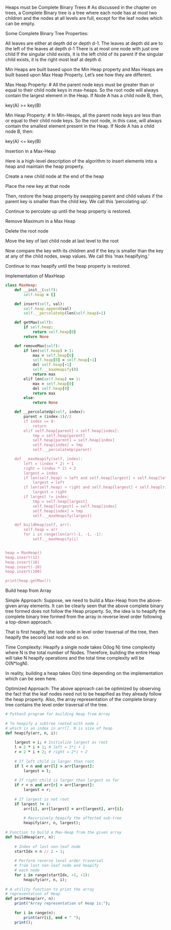 Heaps must be Complete Binary Trees #
As discussed in the chapter on trees, a Complete Binary tree is a tree where each node has at most two children and the nodes at all levels are full, except for the leaf nodes which can be empty.

Some Complete Binary Tree Properties:

All leaves are either at depth dd or depth d-1.
The leaves at depth dd are to the left of the leaves at depth d-1
There is at most one node with just one child
If the singular child exists, it is the left child of its parent
If the singular child exists, it is the right most leaf at depth d.

Min Heaps are built based upon the Min Heap property and Max Heaps are built based upon Max Heap Property. Let’s see how they are different.

Max Heap Property: #
All the parent node keys must be greater than or equal to their child node keys in max-heaps. So the root node will always contain the largest element in the Heap. If Node A has a child node B, then,

key(A) >= key(B)

Min Heap Property: #
In Min-Heaps, all the parent node keys are less than or equal to their child node keys. So the root node, in this case, will always contain the smallest element present in the Heap. If Node A has a child node B, then:

key(A) <= key(B)

Insertion in a Max-Heap

Here is a high-level description of the algorithm to insert elements into a heap and maintain the heap property.

Create a new child node at the end of the heap

Place the new key at that node

Then, restore the heap property by swapping parent and child values if the parent key is smaller than the child key. We call this ‘percolating up’.

Continue to percolate up until the heap property is restored.

Remove Maximum in a Max Heap

Delete the root node

Move the key of last child node at last level to the root

Now compare the key with its children and if the key is smaller than the key at any of the child nodes, swap values. We call this ‘max heapifying.’

Continue to max heapify until the heap property is restored.

Implementation of MaxHeap

```ruby
class MaxHeap:
    def __init__(self):
        self.heap = []

    def insert(self, val):
        self.heap.append(val)
        self.__percolateUp(len(self.heap)-1)

    def getMax(self):
        if self.heap:
            return self.heap[0]
        return None

    def removeMax(self):
        if len(self.heap) > 1:
            max = self.heap[0]
            self.heap[0] = self.heap[-1]
            del self.heap[-1]
            self.__maxHeapify(0)
            return max
        elif len(self.heap) == 1:
            max = self.heap[0]
            del self.heap[0]
            return max
        else:
            return None

    def __percolateUp(self, index):
        parent = (index-1)//2
        if index <= 0:
            return
        elif self.heap[parent] < self.heap[index]:
            tmp = self.heap[parent]
            self.heap[parent] = self.heap[index]
            self.heap[index] = tmp
            self.__percolateUp(parent)

    def __maxHeapify(self, index):
        left = (index * 2) + 1
        right = (index * 2) + 2
        largest = index
        if len(self.heap) > left and self.heap[largest] < self.heap[left]:
            largest = left
        if len(self.heap) > right and self.heap[largest] < self.heap[right]:
            largest = right
        if largest != index:
            tmp = self.heap[largest]
            self.heap[largest] = self.heap[index]
            self.heap[index] = tmp
            self.__maxHeapify(largest)

    def buildHeap(self, arr):
        self.heap = arr
        for i in range(len(arr)-1, -1, -1):
            self.__maxHeapify(i)


heap = MaxHeap()
heap.insert(12)
heap.insert(10)
heap.insert(-10)
heap.insert(100)

print(heap.getMax())
```

Build heap from Array

Simple Approach: Suppose, we need to build a Max-Heap from the above-given array elements. It can be clearly seen that the above complete binary tree formed does not follow the Heap property. So, the idea is to heapify the complete binary tree formed from the array in reverse level order following a top-down approach.

That is first heapify, the last node in level order traversal of the tree, then heapify the second last node and so on.

Time Complexity: Heapify a single node takes O(log N) time complexity where N is the total number of Nodes. Therefore, building the entire Heap will take N heapify operations and the total time complexity will be O(N*logN).

In reality, building a heap takes O(n) time depending on the implementation which can be seen here.

Optimized Approach: The above approach can be optimized by observing the fact that the leaf nodes need not to be heapified as they already follow the heap property. Also, the array representation of the complete binary tree contains the level order traversal of the tree.

```ruby
# Python3 program for building Heap from Array 
  
# To heapify a subtree rooted with node i  
# which is an index in arr[]. N is size of heap 
def heapify(arr, n, i): 
  
    largest = i; # Initialize largest as root 
    l = 2 * i + 1; # left = 2*i + 1 
    r = 2 * i + 2; # right = 2*i + 2 
  
    # If left child is larger than root 
    if l < n and arr[l] > arr[largest]: 
        largest = l; 
  
    # If right child is larger than largest so far 
    if r < n and arr[r] > arr[largest]: 
        largest = r; 
  
    # If largest is not root 
    if largest != i: 
        arr[i], arr[largest] = arr[largest], arr[i]; 
  
        # Recursively heapify the affected sub-tree 
        heapify(arr, n, largest); 
  
# Function to build a Max-Heap from the given array 
def buildHeap(arr, n): 
  
    # Index of last non-leaf node 
    startIdx = n // 2 - 1; 
  
    # Perform reverse level order traversal 
    # from last non-leaf node and heapify 
    # each node 
    for i in range(startIdx, -1, -1): 
        heapify(arr, n, i); 
  
# A utility function to print the array 
# representation of Heap 
def printHeap(arr, n): 
    print("Array representation of Heap is:"); 
  
    for i in range(n): 
        print(arr[i], end = " "); 
    print(); 
```
